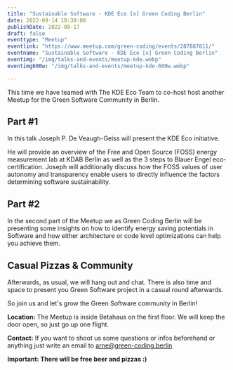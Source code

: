 ```yaml
---
title: "Sustainable Software - KDE Eco [x] Green Coding Berlin"
date: 2022-09-14 18:30:00
publishDate: 2022-08-17
draft: false
eventtype: "Meetup"
eventlink: "https://www.meetup.com/green-coding/events/287887811/"
eventname: "Sustainable Software - KDE Eco [x] Green Coding Berlin"
eventimg: "/img/talks-and-events/meetup-kde.webp"
eventimg600w: "/img/talks-and-events/meetup-kde-600w.webp"

---
```


This time we have teamed with The KDE Eco Team to co-host host another Meetup for the Green Software Community in Berlin.

## Part #1
In this talk Joseph P. De Veaugh-Geiss will present the KDE Eco initiative.

He will provide an overview of the Free and Open Source (FOSS) energy measurement lab at KDAB Berlin as well as the 3 steps to Blauer Engel eco-certification.
Joseph will additionally discuss how the FOSS values of user autonomy and transparency enable users to directly influence the factors determining software sustainability.

## Part #2
In the second part of the Meetup we as Green Coding Berlin will be presenting some insights on how to identify energy saving potentials in Software and how either architecture or code level optimizations can help you achieve them.

## Casual Pizzas & Community
Afterwards, as usual, we will hang out and chat. There is also time and space to present you Green Software project in a casual round afterwards.

So join us and let's grow the Green Software community in Berlin!

**Location:** The Meetup is inside Betahaus on the first floor. We will keep the door open, so just go up one flight.

**Contact:** If you want to shoot us some questions or infos beforehand or anything just write an email to arne@green-coding.berlin

**Important: There will be free beer and pizzas :)**

